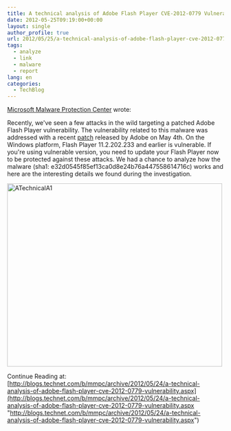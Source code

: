 ```yaml
---
title: A technical analysis of Adobe Flash Player CVE-2012-0779 Vulnerability
date: 2012-05-25T09:19:00+00:00
layout: single
author_profile: true
url: 2012/05/25/a-technical-analysis-of-adobe-flash-player-cve-2012-0779-vulnerability/
tags:
  - analyze
  - link
  - malware
  - report
lang: en
categories: 
  - TechBlog
---
```

<a href="http://blogs.technet.com/b/mmpc/" target="_blank">Microsoft Malware Protection Center</a> wrote:

Recently, we've seen a few attacks in the wild targeting a patched Adobe Flash Player vulnerability. The vulnerability related to this malware was addressed with a recent [patch](http://www.adobe.com/support/security/bulletins/apsb12-09.html) released by Adobe on May 4th. On the Windows platform, Flash Player 11.2.202.233 and earlier is vulnerable. If you're using vulnerable version, you need to update your Flash Player now to be protected against these attacks. We had a chance to analyze how the malware (sha1: e32d0545f85ef13ca0d8e24b76a447558614716c) works and here are the interesting details we found during the investigation.

<a href="http://blogs.technet.com/b/mmpc/archive/2012/05/24/a-technical-analysis-of-adobe-flash-player-cve-2012-0779-vulnerability.aspx" target="_blank"><img title="ATechnicalA1" border="0" alt="ATechnicalA1" src="http://lh4.ggpht.com/-GWZuk7zWnsY/T79HspvKqUI/AAAAAAAAGF0/pJw9LULMhXg/ATechnicalA1%25255B6%25255D.png?imgmax=800" width="500" height="427" /></a>

Continue Reading at: [http://blogs.technet.com/b/mmpc/archive/2012/05/24/a-technical-analysis-of-adobe-flash-player-cve-2012-0779-vulnerability.aspx](http://blogs.technet.com/b/mmpc/archive/2012/05/24/a-technical-analysis-of-adobe-flash-player-cve-2012-0779-vulnerability.aspx "http://blogs.technet.com/b/mmpc/archive/2012/05/24/a-technical-analysis-of-adobe-flash-player-cve-2012-0779-vulnerability.aspx")